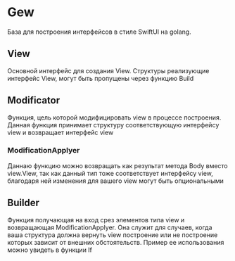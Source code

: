 # Gew

База для построения интерфейсов в стиле SwiftUI на golang.

## View

Основной интерфейс для создания View.
Структуры реализующие интерфейс View, могут быть пропущены через функцию Build

## Modificator

Функция, цель которой модифицировать view в процессе построения.
Данная функция принимает структуру соответствующую интерфейсу view
и возвращает интерфейс view

### ModificationApplyer

Даннаю функцию можно возвращать как результат метода Body вместо view.View,
так как данный тип тоже соответствует интерфейсу view, благодаря ней
изменения для вашего view могут быть опциональными

## Builder 

Функция получающая на вход срез элементов типа view и возвращающая ModificationApplyer.
Она служит для случаев, когда ваша структура должна вернуть view построение или не построение
которых зависит от внешних обстоятельств. Пример ее использования можно увидеть в функции If